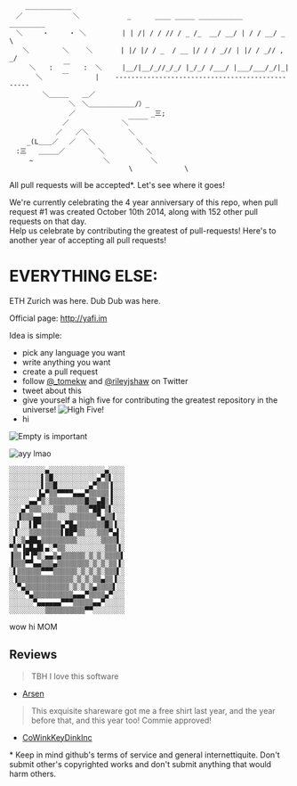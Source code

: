 ```
    ＿＿＿＿＿＿＿　
　／　　 　　　　　＼            _      ____ _____ ___________   _________
　＼　　　・　　　・ ＼         | | /| / / // / _ /_  __/ __/ | / / __/ _ \
　　＼　　　　　＼　　 ＼       | |/ |/ / _  / __ |/ / / _// | |/ / _// , _/
　　　＼　　:　 ￣　　:  ＼     |__/|__/_//_/_/ |_/_/ /___/ |___/___/_/|_|
　　　　＼　　　￣　　　　|    ------------------------------------------------
　　　　　＼＿＿＿　　＿／
　　　　　　　　　＼　＼＿＿＿＿＿＿＿/）_
　　　　　　　　　／　　　　       　　  _三;
　　　　　　　　／　　　　　　　　＼￣￣￣
　　　　　　　／　　／＼　　　　　　＼
　　 _(L＿＿／　 ／　　＼　　　　　  ＼
　:三   ＿＿＿／　　　　　＼　　　　　  ＼
　　　~　 　　　　　　　　　＼　　　　　  ＼
                              \             \
```
All pull requests will be accepted*. Let's see where it goes!

We're currently celebrating the 4 year anniversary of this repo, when pull request #1 was created October 10th 2014, along with 152 other pull requests on that day.  
Help us celebrate by contributing the greatest of pull-requests!  Here's to another year of accepting all pull requests!

# EVERYTHING ELSE:

ETH Zurich was here.
Dub Dub was here.

Official page: http://yafi.im

Idea is simple:

* pick any language you want
* write anything you want
* create a pull request
* follow [@_tomekw](https://twitter.com/_tomekw) and [@rileyjshaw](https://twitter.com/rileyjshaw) on Twitter
* tweet about this
* give yourself a high five for contributing the greatest repository in the universe! ![High Five!](http://i.giphy.com/C4lSxWjqSJLfG.gif)
* hi

![Empty is important](https://camo.githubusercontent.com/145dc0338a7caa0e7c20407ab0d5379b6100cea0/687474703a2f2f7777772e6b6a636c75622e636f6d2f55706c6f616446696c652f6578635f626f6172645f36362f323031332f30332f31342f372831292832292e6a7067)

![ayy lmao](http://i.imgur.com/VbpFPxD.gif)

    ░░░░░░░░░▄░░░░░░░░░░░░░░▄░░░░
    ░░░░░░░░▌▒█░░░░░░░░░░░▄▀▒▌░░░
    ░░░░░░░░▌▒▒█░░░░░░░░▄▀▒▒▒▐░░░
    ░░░░░░░▐▄▀▒▒▀▀▀▀▄▄▄▀▒▒▒▒▒▐░░░
    ░░░░░▄▄▀▒░▒▒▒▒▒▒▒▒▒█▒▒▄█▒▐░░░
    ░░░▄▀▒▒▒░░░▒▒▒░░░▒▒▒▀██▀▒▌░░░
    ░░▐▒▒▒▄▄▒▒▒▒░░░▒▒▒▒▒▒▒▀▄▒▒▌░░
    ░░▌░░▌█▀▒▒▒▒▒▄▀█▄▒▒▒▒▒▒▒█▒▐░░
    ░▐░░░▒▒▒▒▒▒▒▒▌██▀▒▒░░░▒▒▒▀▄▌░
    ░▌░▒▄██▄▒▒▒▒▒▒▒▒▒░░░░░░▒▒▒▒▌░
    ▀▒▀▐▄█▄█▌▄░▀▒▒░░░░░░░░░░▒▒▒▐░
    ▐▒▒▐▀▐▀▒░▄▄▒▄▒▒▒▒▒▒░▒░▒░▒▒▒▒▌
    ▐▒▒▒▀▀▄▄▒▒▒▄▒▒▒▒▒▒▒▒░▒░▒░▒▒▐░
    ░▌▒▒▒▒▒▒▀▀▀▒▒▒▒▒▒░▒░▒░▒░▒▒▒▌░
    ░▐▒▒▒▒▒▒▒▒▒▒▒▒▒▒░▒░▒░▒▒▄▒▒▐░░
    ░░▀▄▒▒▒▒▒▒▒▒▒▒▒░▒░▒░▒▄▒▒▒▒▌░░
    ░░░░▀▄▒▒▒▒▒▒▒▒▒▒▄▄▄▀▒▒▒▒▄▀░░░
    ░░░░░░▀▄▄▄▄▄▄▀▀▀▒▒▒▒▒▄▄▀░░░░░
    ░░░░░░░░░▒▒▒▒▒▒▒▒▒▒▀▀░░░░░░░░

wow
hi MOM

## Reviews
>TBH I love this software
- [Arsen](https://github.com/ArsenArsen)

>This exquisite shareware got me a free shirt last year, and the year before that, and this year too! Commie approved!
  - [CoWinkKeyDinkInc](https://github,com/CoWinkKeyDinkInc)

\* Keep in mind github's terms of service and general internettiquite. Don't submit other's copyrighted works and don't submit anything that would harm others.
